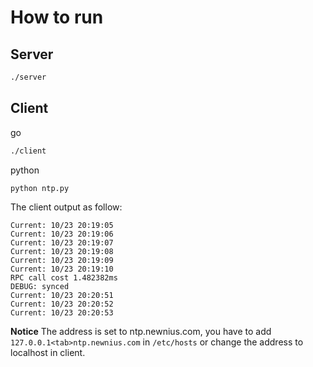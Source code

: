 # How to run
## Server

```bash
./server
```

## Client
go
```bash
./client
```

python
```bash
python ntp.py
```
The client output as follow:

```
Current: 10/23 20:19:05
Current: 10/23 20:19:06
Current: 10/23 20:19:07
Current: 10/23 20:19:08
Current: 10/23 20:19:09
Current: 10/23 20:19:10
RPC call cost 1.482382ms
DEBUG: synced
Current: 10/23 20:20:51
Current: 10/23 20:20:52
Current: 10/23 20:20:53
```

__Notice__
The address is set to ntp.newnius.com, you have to add `127.0.0.1<tab>ntp.newnius.com` in `/etc/hosts` or change the address to localhost in client.
